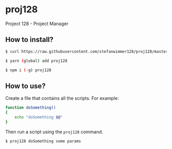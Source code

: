# proj128

Project 128 - Project Manager

## How to install?

``` bash
$ curl https://raw.githubusercontent.com/stefanwimmer128/proj128/master/install | bash

$ yarn (global) add proj128

$ npm i (-g) proj128
```

## How to use?

Create a file that contains all the scripts. For example:

``` bash
function doSomething()
{
    echo "doSomething $@"
}
```

Then run a script using the `proj128` command.

``` bash
$ proj128 doSomething some params
```
